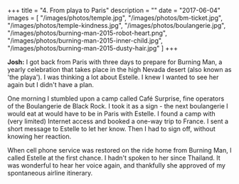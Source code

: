 +++
title = "4. From playa to Paris"
description = ""
date = "2017-06-04"
images = [
  "/images/photos/temple.jpg",
  "/images/photos/bm-ticket.jpg",
  "/images/photos/temple-kindness.jpg",
  "/images/photos/boulangerie.jpg",
  "/images/photos/burning-man-2015-robot-heart.png",
  "/images/photos/burning-man-2015-inner-child.jpg",
  "/images/photos/burning-man-2015-dusty-hair.jpg"
]
+++

**Josh:** I got back from Paris with three days to prepare for Burning Man, a yearly celebration that takes place in the high Nevada desert (also known as 'the playa'). I was thinking a lot about Estelle. I knew I wanted to see her again but I didn't have a plan.

One morning I stumbled upon a camp called Café Surprise, fine operators of the Boulangerie de Black Rock. I took it as a sign - the next boulangerie I would eat at would have to be in Paris with Estelle. I found a camp with (very limited) Internet access and booked a one-way trip to France. I sent a short message to Estelle to let her know. Then I had to sign off, without knowing her reaction.

When cell phone service was restored on the ride home from Burning Man, I called Estelle at the first chance. I hadn't spoken to her since Thailand. It was wonderful to hear her voice again, and thankfully she approved of my spontaneous airline itinerary.
